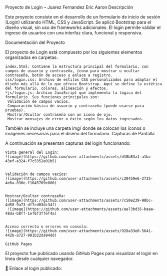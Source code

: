 Proyecto de Login – Juarez Fernandez Eric Aaron
Descripción

Este proyecto consiste en el desarrollo de un formulario de inicio de sesión (Login)
utilizando HTML, CSS y JavaScript. Se aplicó Bootstrap para el diseño visual, sin uso de frameworks adicionales. 
El login permite validar el ingreso de usuarios con una interfaz clara, funcional y responsiva.

Documentación del Proyecto

El proyecto de Login está compuesto por los siguientes elementos organizados en carpetas:

    index.html: Contiene la estructura principal del formulario, con campos de usuario y contraseña, ícono para mostrar u ocultar contraseña, botón de acceso y enlace a registro.
    css/login.css: Archivo de estilos CSS personalizados para adaptar el diseño más allá de lo que ofrece Bootstrap. Aquí se define la estética del formulario, colores, alineación y efectos.
    *js/login.js: Archivo JavaScript que implementa la lógica del formulario. Sus funciones principales son:
     Validación de campos vacíos.
     Comparación básica de usuario y contraseña (puede usarse para pruebas).
     Mostrar/Ocultar contraseña con un ícono de ojo.
     Mostrar mensajes de error o éxito según los datos ingresados.

También se incluye una carpeta img/ donde se colocan los íconos o imágenes necesarias para el diseño del formulario.
Capturas de Pantalla

A continuación se presentan capturas del login funcionando:

    Vista general del Login:
    ![image](https://github.com/user-attachments/assets/d18b83a1-a1bc-43ef-a324-f7c5352e01b5)


    Validación de campos vacíos:
    ![image](https://github.com/user-attachments/assets/c20459e6-2735-4e6a-830e-f1045709e080)

    
    Mostrar/Ocultar contraseña:
    ![image](https://github.com/user-attachments/assets/7c50e239-90bc-4d58-9a73-df7cd03dc34f)
     ![image](https://github.com/user-attachments/assets/ae73bd35-baaa-48da-b8ff-1ef6f3ffef4a)


    Acceso correcto o errores en consola:
    ![image](https://github.com/user-attachments/assets/928a33e0-5641-442b-a727-901b22da94dd)
    
    GitHub Pages

El proyecto fue publicado usando GitHub Pages para visualizar el login en línea desde cualquier navegador.

🔗 Enlace al login publicado:




    
